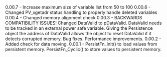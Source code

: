 0.00.7 -	Increase maximum size of variable list from 50 to 100
0.00.6 -	Changed PV_xgetadr status handling to properly handle deleted variables
0.00.4 -	Changed memory alignment check
0.00.3 - 	BACKWARDS COMPATIBILITY ISSUES!
			Changed DataValid to pDataValid. DataValid needs to be tracked 
			in an external power safe variable. Giving the Persistence object
			the address of DataValid allows the object to reset DataValid if it
			detects corrupted memory.
			Bug fixes. 
			Performance improvements.
0.00.2 - 	Added check for data moving.
0.00.1 - 	PersistFn_Init() to load values from persistent memory.
			PersistFn_Cyclic() to store values to persistent memory.